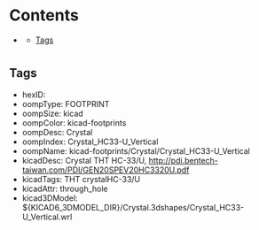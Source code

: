 



Contents
========

* [](#)
	* [Tags](#tags)

# 

## Tags

- hexID: 
- oompType: FOOTPRINT
- oompSize: kicad
- oompColor: kicad-footprints
- oompDesc: Crystal
- oompIndex: Crystal_HC33-U_Vertical
- oompName: kicad-footprints/Crystal/Crystal_HC33-U_Vertical
- kicadDesc: Crystal THT HC-33/U, http://pdi.bentech-taiwan.com/PDI/GEN20SPEV20HC3320U.pdf
- kicadTags: THT crystalHC-33/U
- kicadAttr: through_hole
- kicad3DModel: ${KICAD6_3DMODEL_DIR}/Crystal.3dshapes/Crystal_HC33-U_Vertical.wrl
